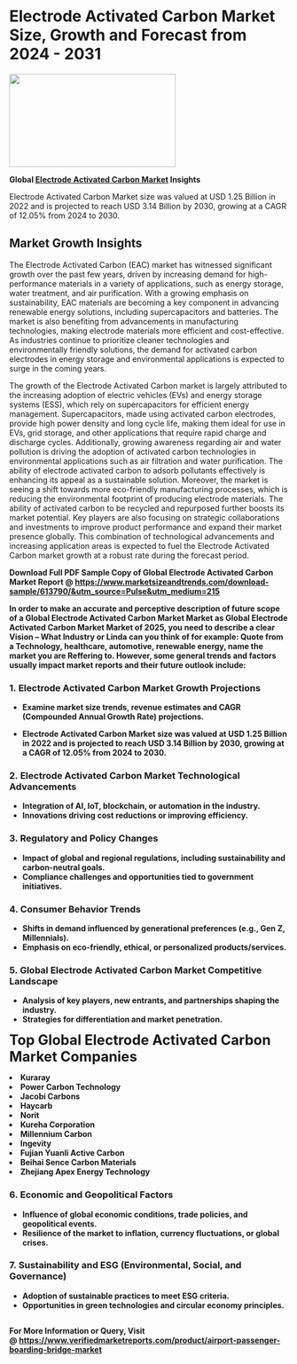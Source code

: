 <H1>Electrode Activated Carbon Market Size, Growth and Forecast from 2024 - 2031</H1><img class="aligncenter size-medium wp-image-584254" src="https://thirdeyenews.in/wp-content/uploads/2024/09/Global-Market-Research-300x168.jpeg" alt="" width="300" height="168" /><p><strong>Global&nbsp;<a href="https://www.marketsizeandtrends.com/download-sample/613790/&amp;utm_source=Pulse&amp;utm_medium=215">Electrode Activated Carbon Market</a> Insights</strong></p><p>Electrode Activated Carbon Market size was valued at USD 1.25 Billion in 2022 and is projected to reach USD 3.14 Billion by 2030, growing at a CAGR of 12.05% from 2024 to 2030.</p><p><h2>Market Growth Insights</h2> <p>The Electrode Activated Carbon (EAC) market has witnessed significant growth over the past few years, driven by increasing demand for high-performance materials in a variety of applications, such as energy storage, water treatment, and air purification. With a growing emphasis on sustainability, EAC materials are becoming a key component in advancing renewable energy solutions, including supercapacitors and batteries. The market is also benefiting from advancements in manufacturing technologies, making electrode materials more efficient and cost-effective. As industries continue to prioritize cleaner technologies and environmentally friendly solutions, the demand for activated carbon electrodes in energy storage and environmental applications is expected to surge in the coming years.</p> <p><strong></strong></p> <p>The growth of the Electrode Activated Carbon market is largely attributed to the increasing adoption of electric vehicles (EVs) and energy storage systems (ESS), which rely on supercapacitors for efficient energy management. Supercapacitors, made using activated carbon electrodes, provide high power density and long cycle life, making them ideal for use in EVs, grid storage, and other applications that require rapid charge and discharge cycles. Additionally, growing awareness regarding air and water pollution is driving the adoption of activated carbon technologies in environmental applications such as air filtration and water purification. The ability of electrode activated carbon to adsorb pollutants effectively is enhancing its appeal as a sustainable solution. Moreover, the market is seeing a shift towards more eco-friendly manufacturing processes, which is reducing the environmental footprint of producing electrode materials. The ability of activated carbon to be recycled and repurposed further boosts its market potential. Key players are also focusing on strategic collaborations and investments to improve product performance and expand their market presence globally. This combination of technological advancements and increasing application areas is expected to fuel the Electrode Activated Carbon market growth at a robust rate during the forecast period. <p><strong></p><p><span class=""><strong>Download Full PDF Sample Copy of Global Electrode Activated Carbon Market Report</strong> @ <a href="https://www.marketsizeandtrends.com/download-sample/613790/&amp;utm_source=Pulse&amp;utm_medium=215" target="_blank">https://www.marketsizeandtrends.com/download-sample/613790/&amp;utm_source=Pulse&amp;utm_medium=215</a></span></p><p>In order to make an accurate and perceptive description of future scope of a Global&nbsp;Electrode Activated Carbon Market Market as Global&nbsp;Electrode Activated Carbon Market Market of 2025, you need to describe a clear Vision &ndash; What Industry or Linda can you think of for example: Quote from a Technology, healthcare, automotive, renewable energy, name the market you are Reffering to. However, some general trends and factors usually impact market reports and their future outlook include:</p><h3>1.&nbsp;<strong>Electrode Activated Carbon Market Growth Projections</strong></h3><ul><li>Examine market size trends, revenue estimates and CAGR (Compounded Annual Growth Rate) projections.</li><li><p>Electrode Activated Carbon Market size was valued at USD 1.25 Billion in 2022 and is projected to reach USD 3.14 Billion by 2030, growing at a CAGR of 12.05% from 2024 to 2030.</p></li></ul><h3>2.&nbsp;<strong>Electrode Activated Carbon Market Technological Advancements</strong></h3><ul><li>Integration of AI, IoT, blockchain, or automation in the industry.</li><li>Innovations driving cost reductions or improving efficiency.</li></ul><h3>3.&nbsp;<strong>Regulatory and Policy Changes</strong></h3><ul><li>Impact of global and regional regulations, including sustainability and carbon-neutral goals.</li><li>Compliance challenges and opportunities tied to government initiatives.</li></ul><h3>4.&nbsp;<strong>Consumer Behavior Trends</strong></h3><ul><li>Shifts in demand influenced by generational preferences (e.g., Gen Z, Millennials).</li><li>Emphasis on eco-friendly, ethical, or personalized products/services.</li></ul><h3>5.&nbsp;<strong>Global Electrode Activated Carbon Market Competitive Landscape</strong></h3><ul><li>Analysis of key players, new entrants, and partnerships shaping the industry.</li><li>Strategies for differentiation and market penetration.</li></ul><p data-pm-slice="1 1 []"><span style="color: inherit; font-family: inherit; font-size: 25px;">Top Global Electrode Activated Carbon Market Companies</span></p><div class="" data-test-id=""><p><li>Kuraray</li><li> Power Carbon Technology</li><li> Jacobi Carbons</li><li> Haycarb</li><li> Norit</li><li> Kureha Corporation</li><li> Millennium Carbon</li><li> Ingevity</li><li> Fujian Yuanli Active Carbon</li><li> Beihai Sence Carbon Materials</li><li> Zhejiang Apex Energy Technology</li></p></div><h3>6.&nbsp;<strong>Economic and Geopolitical Factors</strong></h3><ul><li>Influence of global economic conditions, trade policies, and geopolitical events.</li><li>Resilience of the market to inflation, currency fluctuations, or global crises.</li></ul><h3>7.&nbsp;<strong>Sustainability and ESG (Environmental, Social, and Governance)</strong></h3><ul><li>Adoption of sustainable practices to meet ESG criteria.</li><li>Opportunities in green technologies and circular economy principles.</li></ul><h2><strong style="font-size: 14px;">For More Information or Query, Visit @&nbsp;</strong><a style="background-color: #ffffff; font-size: 14px;" href="https://www.marketsizeandtrends.com/report/electrode-activated-carbon-market/" target="_blank">https://www.verifiedmarketreports.com/product/airport-passenger-boarding-bridge-market</a></h2>
